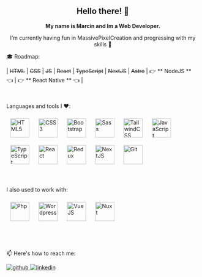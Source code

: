 <h2 align="center">Hello there! 👋</h2>
<p align="center"><b>My name is Marcin and Im a Web Developer.</b></p>
<p align="center"> I’m currently having fun in MassivePixelCreation and progressing with my skills 💪</p>

<p align="left">🎓 Roadmap:</p>

| ~~HTML~~ | ~~CSS~~ | ~~JS~~ | ~~React~~ | ~~TypeScript~~ | ~~NextJS~~ | ~~Astro~~  | 👉 ** NodeJS ** 👈 | 👉 ** React Native ** 👈 |

<br/>
<p align="left">Languages and tools I ❤️:</p>  
<div align="left">  
<img style="margin: 10px" src="https://profilinator.rishav.dev/skills-assets/html5-original-wordmark.svg" alt="HTML5" height="50" />  
<img style="margin: 10px" src="https://profilinator.rishav.dev/skills-assets/css3-original-wordmark.svg" alt="CSS3" height="50" />  
<img style="margin: 10px" src="https://profilinator.rishav.dev/skills-assets/bootstrap-plain.svg" alt="Bootstrap" height="50" /> 
<img style="margin: 10px" src="https://upload.wikimedia.org/wikipedia/commons/thumb/9/96/Sass_Logo_Color.svg/768px-Sass_Logo_Color.svg.png?20150315202757" alt="Sass"  height="50" />  
<img style="margin: 10px" src="https://upload.wikimedia.org/wikipedia/commons/thumb/d/d5/Tailwind_CSS_Logo.svg/768px-Tailwind_CSS_Logo.svg.png?20230715030042" alt="TailwindCSS"  height="50" />  
<img style="margin: 10px" src="https://profilinator.rishav.dev/skills-assets/javascript-original.svg" alt="JavaScript" height="50" />
<img style="margin: 10px" src="https://upload.wikimedia.org/wikipedia/commons/thumb/4/4c/Typescript_logo_2020.svg/768px-Typescript_logo_2020.svg.png?20221110153201" alt="TypeScript"  height="50" />
<img style="margin: 10px" src="https://profilinator.rishav.dev/skills-assets/react-original-wordmark.svg" alt="React" height="50" />  
<img style="margin: 10px" src="https://profilinator.rishav.dev/skills-assets/redux-original.svg" alt="Redux" height="50" />  
<img style="margin: 10px" src="https://global.discourse-cdn.com/auth0/original/2X/a/ae35edce19e64c53e5d455b22e8a2c82d093d4c9.png" alt="NextJS" height="50" />  
<img style="margin: 10px" src="https://profilinator.rishav.dev/skills-assets/git-scm-icon.svg" alt="Git" height="50" />  
  <br/>
  <br/>
  <br/>
<p align="left">I also used to work with:</p>  
<img style="margin: 10px" src="https://upload.wikimedia.org/wikipedia/commons/thumb/2/27/PHP-logo.svg/1067px-PHP-logo.svg.png?20180502235434" alt="Php" height="50" />  
<img style="margin: 10px" src="https://upload.wikimedia.org/wikipedia/commons/thumb/0/09/Wordpress-Logo.svg/768px-Wordpress-Logo.svg.png?20210511042647" alt="Wordpress" height="50" />  
<img style="margin: 10px" src="https://upload.wikimedia.org/wikipedia/commons/f/f1/Vue.png?20170311074507" alt="VueJS" height="50" /> 
<img style="margin: 10px" src="https://nuxt.com/assets/design-kit/icon-green.svg" alt="Nuxt" height="50" /> 


  
</div>  
  <br/>
  <br/>
<br/>
<p>📫 Here's how to reach me:</p>
<a href="https://github.com/skillazz" target="_blank">
<img src=https://img.shields.io/badge/github-%2324292e.svg?&style=for-the-badge&logo=github&logoColor=white alt=github style="margin-bottom: 5px;" />
</a>
<a href="https://linkedin.com/in/skillazz" target="_blank">
<img src=https://img.shields.io/badge/linkedin-%231E77B5.svg?&style=for-the-badge&logo=linkedin&logoColor=white alt=linkedin style="margin-bottom: 5px;" />
</a>
